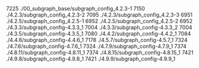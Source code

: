    7225 ./00_subgraph_base/subgraph_config_4.2.3-1
   7150 ./4.2.3/subgraph_config_4.2.3-2
   7095 ./4.2.3/subgraph_config_4.2.3-3
   6951 ./4.2.5/subgraph_config_4.2.5-1
   6952 ./4.2.5/subgraph_config_4.2.5-2
   6952 ./4.3.3/subgraph_config-4.3.3_1
   7004 ./4.3.3/subgraph_config-4.3.3_2
   7004 ./4.3.5/subgraph_config-4.3.5_1
   7080 ./4.4.2/subgraph_config-4.4.2_1
   7084 ./4.4.6/subgraph_config-4.4.6_1
   7178 ./4.5.7/subgraph_config-4.5.7_1
   7324 ./4.7.6/subgraph_config-4.7.6_1
   7324 ./4.7.9/subgraph_config-4.7.9_1
   7374 ./4.8.11/subgraph_config-4.8.11_1
   7374 ./4.8.15/subgraph_config-4.8.15_1
   7421 ./4.9.8/subgraph_config-4.9.8_1
   7421 ./4.9.9/subgraph_config-4.9.9_1
